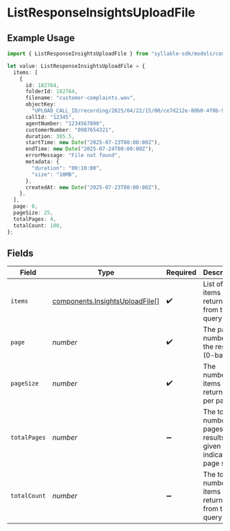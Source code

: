 # ListResponseInsightsUploadFile

## Example Usage

```typescript
import { ListResponseInsightsUploadFile } from "syllable-sdk/models/components";

let value: ListResponseInsightsUploadFile = {
  items: [
    {
      id: 182764,
      folderId: 182764,
      filename: "customer-complaints.wav",
      objectKey:
        "UPLOAD_CALL_ID/recording/2025/04/22/15/00/ce7d212e-80b0-4f0b-9e01-74322f146611.mp3",
      callId: "12345",
      agentNumber: "1234567890",
      customerNumber: "0987654321",
      duration: 305.5,
      startTime: new Date("2025-07-23T00:00:00Z"),
      endTime: new Date("2025-07-24T00:00:00Z"),
      errorMessage: "File not found",
      metadata: {
        "duration": "00:10:00",
        "size": "10MB",
      },
      createdAt: new Date("2025-07-23T00:00:00Z"),
    },
  ],
  page: 0,
  pageSize: 25,
  totalPages: 4,
  totalCount: 100,
};
```

## Fields

| Field                                                                            | Type                                                                             | Required                                                                         | Description                                                                      | Example                                                                          |
| -------------------------------------------------------------------------------- | -------------------------------------------------------------------------------- | -------------------------------------------------------------------------------- | -------------------------------------------------------------------------------- | -------------------------------------------------------------------------------- |
| `items`                                                                          | [components.InsightsUploadFile](../../models/components/insightsuploadfile.md)[] | :heavy_check_mark:                                                               | List of items returned from the query                                            |                                                                                  |
| `page`                                                                           | *number*                                                                         | :heavy_check_mark:                                                               | The page number of the results (0-based)                                         | 0                                                                                |
| `pageSize`                                                                       | *number*                                                                         | :heavy_check_mark:                                                               | The number of items returned per page                                            | 25                                                                               |
| `totalPages`                                                                     | *number*                                                                         | :heavy_minus_sign:                                                               | The total number of pages of results given the indicated page size               | 4                                                                                |
| `totalCount`                                                                     | *number*                                                                         | :heavy_minus_sign:                                                               | The total number of items returned from the query                                | 100                                                                              |